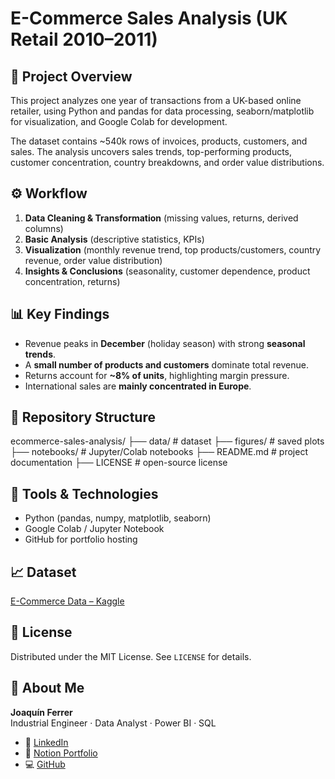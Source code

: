 # E-Commerce Sales Analysis (UK Retail 2010–2011)

## 📌 Project Overview
This project analyzes one year of transactions from a UK-based online retailer, using Python and pandas for data processing, seaborn/matplotlib for visualization, and Google Colab for development.

The dataset contains ~540k rows of invoices, products, customers, and sales. The analysis uncovers sales trends, top-performing products, customer concentration, country breakdowns, and order value distributions.

## ⚙️ Workflow
1. **Data Cleaning & Transformation** (missing values, returns, derived columns)
2. **Basic Analysis** (descriptive statistics, KPIs)
3. **Visualization** (monthly revenue trend, top products/customers, country revenue, order value distribution)
4. **Insights & Conclusions** (seasonality, customer dependence, product concentration, returns)

## 📊 Key Findings
- Revenue peaks in **December** (holiday season) with strong **seasonal trends**.
- A **small number of products and customers** dominate total revenue.
- Returns account for **~8% of units**, highlighting margin pressure.
- International sales are **mainly concentrated in Europe**.

## 📂 Repository Structure
ecommerce-sales-analysis/
├── data/ # dataset
├── figures/ # saved plots
├── notebooks/ # Jupyter/Colab notebooks
├── README.md # project documentation
├── LICENSE # open-source license

## 🚀 Tools & Technologies
- Python (pandas, numpy, matplotlib, seaborn)
- Google Colab / Jupyter Notebook
- GitHub for portfolio hosting

## 📈 Dataset
[E-Commerce Data – Kaggle](https://www.kaggle.com/datasets/carrie1/ecommerce-data)

## 📜 License
Distributed under the MIT License. See `LICENSE` for details.

## 👤 About Me

**Joaquín Ferrer**  
Industrial Engineer · Data Analyst · Power BI · SQL

- 🔗 [LinkedIn](https://linkedin.com/in/joaquin-ferrer)
- 📘 [Notion Portfolio](https://notion.so/joaquin-ferrer)
- 💻 [GitHub](https://github.com/joaquin-ferrer)

